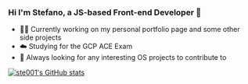 ### Hi I'm Stefano, a JS-based Front-end Developer 👋 

- 🧑‍💻 Currently working on my personal portfolio page and some other side projects
- ☁️ Studying for the GCP ACE Exam
- 🥽 Always looking for any interesting OS projects to contribute to

[![ste001's GitHub stats](https://github-readme-stats.vercel.app/api?username=ste001)](https://github.com/anuraghazra/github-readme-stats)
